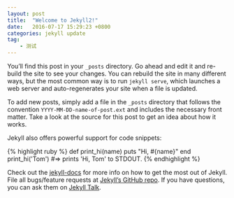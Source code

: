 ```yaml
---
layout: post
title:  "Welcome to Jekyll2!"
date:   2016-07-17 15:29:23 +0800
categories: jekyll update
tag: 
    - 测试
---
```

You’ll find this post in your `_posts` directory. Go ahead and edit it and re-build the site to see your changes. You can rebuild the site in many different ways, but the most common way is to run `jekyll serve`, which launches a web server and auto-regenerates your site when a file is updated.

To add new posts, simply add a file in the `_posts` directory that follows the convention `YYYY-MM-DD-name-of-post.ext` and includes the necessary front matter. Take a look at the source for this post to get an idea about how it works.

Jekyll also offers powerful support for code snippets:

{% highlight ruby %}
def print_hi(name)
  puts "Hi, #{name}"
end
print_hi('Tom')
#=> prints 'Hi, Tom' to STDOUT.
{% endhighlight %}

Check out the <a class="external" target="_blank" href="http://jekyllrb.com/docs/home">jekyll-docs</a> for more info on how to get the most out of Jekyll. File all bugs/feature requests at <a class="external" target="_blank" href="https://github.com/jekyll/jekyll">Jekyll’s GitHub repo</a>. If you have questions, you can ask them on <a class="external" target="_blank" href="https://talk.jekyllrb.com/">Jekyll Talk</a>.